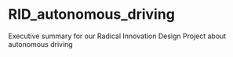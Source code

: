 # RID_autonomous_driving
Executive summary for our Radical Innovation Design Project about autonomous driving
